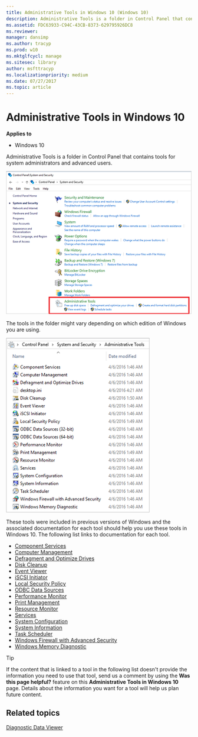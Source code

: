 ```yaml
---
title: Administrative Tools in Windows 10 (Windows 10)
description: Administrative Tools is a folder in Control Panel that contains tools for system administrators and advanced users.
ms.assetid: FDC63933-C94C-43CB-8373-629795926DC8
ms.reviewer: 
manager: dansimp
ms.author: tracyp
ms.prod: w10
ms.mktglfcycl: manage
ms.sitesec: library
author: msfttracyp
ms.localizationpriority: medium
ms.date: 07/27/2017
ms.topic: article
---
```


# Administrative Tools in Windows 10


**Applies to**

-   Windows 10

Administrative Tools is a folder in Control Panel that contains tools for system administrators and advanced users. 

![Screenshot of Control Panel](images/admin-tools.png)

The tools in the folder might vary depending on which edition of Windows you are using. 

![Screenshot of folder of admin tools](images/admin-tools-folder.png)

These tools were included in previous versions of Windows and the associated documentation for each tool should help you use these tools in Windows 10. The following list links to documentation for each tool.

 

-   [Component Services]( https://go.microsoft.com/fwlink/p/?LinkId=708489)
-   [Computer Management](https://support.microsoft.com/kb/308423)
-   [Defragment and Optimize Drives](https://go.microsoft.com/fwlink/p/?LinkId=708488)
-   [Disk Cleanup](https://go.microsoft.com/fwlink/p/?LinkID=698648)
-   [Event Viewer](https://go.microsoft.com/fwlink/p/?LinkId=708491)
-   [iSCSI Initiator](https://go.microsoft.com/fwlink/p/?LinkId=708492)
-   [Local Security Policy](https://go.microsoft.com/fwlink/p/?LinkId=708493)
-   [ODBC Data Sources]( https://go.microsoft.com/fwlink/p/?LinkId=708494)
-   [Performance Monitor](https://go.microsoft.com/fwlink/p/?LinkId=708495)
-   [Print Management](https://go.microsoft.com/fwlink/p/?LinkId=708496)
-   [Resource Monitor](https://go.microsoft.com/fwlink/p/?LinkId=708497)
-   [Services](https://go.microsoft.com/fwlink/p/?LinkId=708498)
-   [System Configuration](https://go.microsoft.com/fwlink/p/?LinkId=708499)
-   [System Information]( https://go.microsoft.com/fwlink/p/?LinkId=708500)
-   [Task Scheduler](https://go.microsoft.com/fwlink/p/?LinkId=708501)
-   [Windows Firewall with Advanced Security](https://go.microsoft.com/fwlink/p/?LinkId=708503)
-   [Windows Memory Diagnostic]( https://go.microsoft.com/fwlink/p/?LinkId=708507)

> [!TIP]
> If the content that is linked to a tool in the following list doesn't provide the information you need to use that tool, send us a comment by using the **Was this page helpful?** feature on this **Administrative Tools in Windows 10** page. Details about the information you want for a tool will help us plan future content. 

## Related topics

[Diagnostic Data Viewer](https://docs.microsoft.com/windows/privacy/diagnostic-data-viewer-overview)

 





